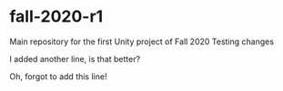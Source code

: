 # fall-2020-r1
Main repository for the first Unity project of Fall 2020
Testing changes

I added another line, is that better?

Oh, forgot to add this line!